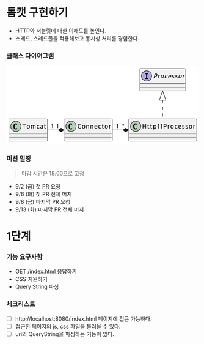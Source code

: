# 톰캣 구현하기

- HTTP와 서블릿에 대한 이해도를 높인다.
- 스레드, 스레드풀을 적용해보고 동시성 처리를 경험한다.

### 클래스 다이어그램

![image](./docs/class.png)

### 미션 일정

> 마감 시간은 18:00으로 고정

- 9/2 (금) 첫 PR 요청
- 9/6 (화) 첫 PR 전체 머지
- 9/8 (금) 마지막 PR 요청
- 9/13 (화) 마지막 PR 전체 머지

# 1단계

### 기능 요구사항

- GET /index.html 응답하기
- CSS 지원하기
- Query String 파싱

### 체크리스트

- [ ] http://localhost:8080/index.html 페이지에 접근 가능하다.
- [ ] 접근한 페이지의 js, css 파일을 불러올 수 있다.
- [ ] uri의 QueryString을 파싱하는 기능이 있다.

